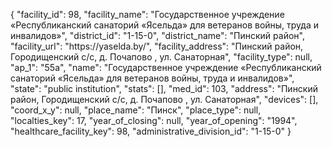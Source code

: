 {
    "facility_id": 98,
    "facility_name": "Государственное учреждение «Республиканский санаторий «Ясельда» для ветеранов войны, труда и инвалидов»",
    "district_id": "1-15-0",
    "district_name": "Пинский район",
    "facility_url": "https:\/\/yaselda.by\/",
    "facility_address": "Пинский район, Городищенский с\/с, д. Почапово , ул. Санаторная",
    "facility_type": null,
    "ap_1": "55а",
    "name": "Государственное учреждение «Республиканский санаторий «Ясельда» для ветеранов войны, труда и инвалидов»",
    "state": "public institution",
    "stats": [],
    "med_id": 103,
    "address": "Пинский район, Городищенский с\/с, д. Почапово , ул. Санаторная",
    "devices": [],
    "coord_x_y": null,
    "place_name": "Пинск",
    "place_type": null,
    "localties_key": 17,
    "year_of_closing": null,
    "year_of_opening": "1994",
    "healthcare_facility_key": 98,
    "administrative_division_id": "1-15-0"
}
